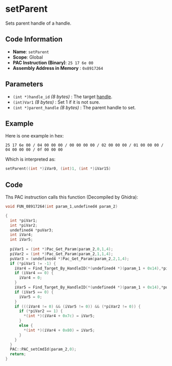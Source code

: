 # setParent

Sets parent handle of a handle.

## Code Information

- **Name**: `setParent`
- **Scope**: Global
- **PAC Instruction (Binary)**: `25 17 6e 00`
- **Assembly Address in Memory** : `0x8917264`

## Parameters

- `(int *)handle_id` *(8 bytes)* : The target [handle](./guide/category.md#getting-handle).
- `(int)Var1` *(8 bytes)* : Set 1 if it is not sure.
- `(int *)parent_handle` *(8 bytes)* : The parent handle to set.

## Example

Here is one example in hex:

```25 17 6e 00 / 04 00 00 00 / 00 00 00 00 / 02 00 00 00 / 01 00 00 00 / 04 00 00 00 / 0f 00 00 00```

Which is interpreted as:

```c
setParent((int *)iVar0, (int)1, (int *)iVar15)
```

## Code

Ths PAC instruction calls this function (Decompiled by Ghidra):

```c
void FUN_08917264(int param_1,undefined4 param_2)

{
  int *piVar1;
  int *piVar2;
  undefined4 *puVar3;
  int iVar4;
  int iVar5;
  
  piVar1 = (int *)Pac_Get_Param(param_2,0,1,4);
  piVar2 = (int *)Pac_Get_Param(param_2,1,1,4);
  puVar3 = (undefined4 *)Pac_Get_Param(param_2,2,1,4);
  if (*piVar1 != -1) {
    iVar4 = Find_Target_By_HandleID(*(undefined4 *)(param_1 + 0x14),*piVar1,1);
    if (iVar4 == 0) {
      iVar4 = 0;
    }
    iVar5 = Find_Target_By_HandleID(*(undefined4 *)(param_1 + 0x14),*puVar3,1);
    if (iVar5 == 0) {
      iVar5 = 0;
    }
    if (((iVar4 != 0) && (iVar5 != 0)) && (*piVar2 != 0)) {
      if (*piVar2 == 1) {
        *(int *)(iVar4 + 0x7c) = iVar5;
      }
      else {
        *(int *)(iVar4 + 0x80) = iVar5;
      }
    }
  }
  PAC::PAC_setCmdId(param_2,0);
  return;
}
```

